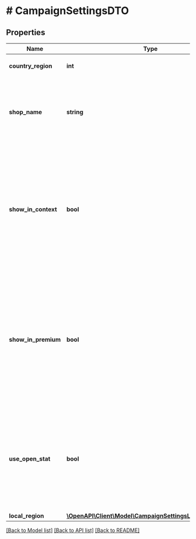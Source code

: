 # # CampaignSettingsDTO

## Properties

Name | Type | Description | Notes
------------ | ------------- | ------------- | -------------
**country_region** | **int** | Идентификатор региона, в котором находится магазин. | [optional]
**shop_name** | **string** | Наименование магазина на Яндекс Маркете. Если наименование отсутствует, значение параметра выводится — &#x60;null&#x60;. | [optional]
**show_in_context** | **bool** | Признак размещения магазина на сайтах партнеров Яндекс Дистрибуции. Возможные значения: * &#x60;false&#x60; — магазин не размещен на сайтах партнеров Яндекс Дистрибуции. * &#x60;true&#x60; — магазин размещен на сайтах партнеров Яндекс Дистрибуции. | [optional]
**show_in_premium** | **bool** | Признак показа предложений магазина в рекламном блоке над результатами поиска (Спецразмещение). Возможные значения: * &#x60;false&#x60; — предложения не показываются в блоке Спецразмещения. * &#x60;true&#x60; — предложения показываются в блоке Спецразмещения. | [optional]
**use_open_stat** | **bool** | Признак использования внешней интернет-статистики. Возможные значения: * &#x60;false&#x60; — внешняя интернет-статистика не используется. * &#x60;true&#x60; — внешняя интернет-статистика используется. | [optional]
**local_region** | [**\OpenAPI\Client\Model\CampaignSettingsLocalRegionDTO**](CampaignSettingsLocalRegionDTO.md) |  | [optional]

[[Back to Model list]](../../README.md#models) [[Back to API list]](../../README.md#endpoints) [[Back to README]](../../README.md)

